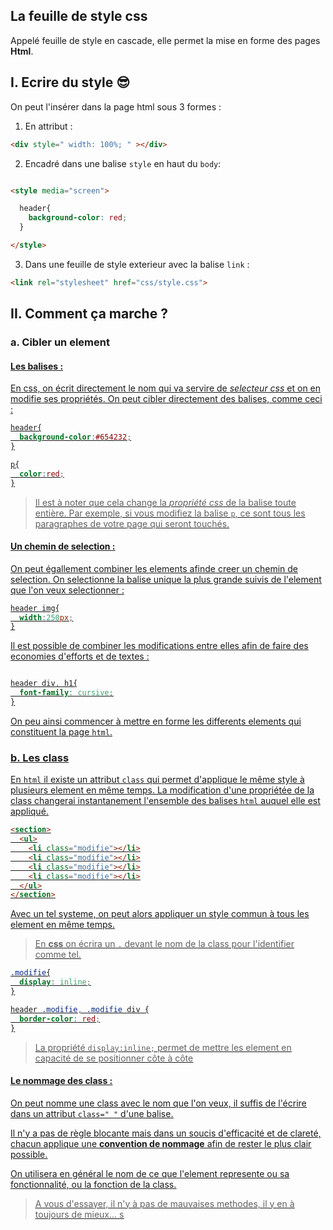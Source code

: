 La feuille de style css
---

Appelé feuille de style en cascade, elle permet la mise en forme des pages **Html**.

## I. Ecrire du style  :sunglasses:

On peut l'insérer dans la page html sous 3 formes :

1. En attribut :
```html
<div style=" width: 100%; " ></div>
```
2. Encadré dans une balise `style` en haut du `body`:

```html

<style media="screen">

  header{
    background-color: red;
  }

</style>

```

3. Dans une feuille de style exterieur avec la balise `link` :
```html
<link rel="stylesheet" href="css/style.css">
```

## II. Comment ça marche ?

### a. Cibler un element

#### <u>Les balises :

En css, on écrit directement le nom qui va servire de *selecteur css* et on en modifie ses propriétés. On peut cibler directement des balises, comme ceci :

```css
header{
  background-color:#654232;
}

p{
  color:red;
}
```

> Il est à noter que cela change la *propriété css* de la balise toute entière. Par exemple, si vous modifiez la balise `p`, ce sont tous les paragraphes de votre page qui seront touchés.

#### <u>Un chemin de selection :

On peut égallement combiner les elements afinde creer un chemin de selection. On selectionne la balise unique la plus grande suivis de l'element que l'on veux selectionner :

```css
header img{
  width:250px;
}

```

Il est possible de combiner les modifications entre elles afin de faire des economies d'efforts et de textes :

```css

header div, h1{
  font-family: cursive;
}

```
On peu ainsi commencer à mettre en forme les differents elements qui constituent la page `html`.

### b. Les class

En `html` il existe un attribut `class` qui permet d'applique le même style à plusieurs element en même temps. La modification d'une propriétée de la class changerai instantanement l'ensemble des balises `html` auquel elle est appliqué.

```html
<section>
  <ul>
    <li class="modifie"></li>
    <li class="modifie"></li>
    <li class="modifie"></li>
    <li class="modifie"></li>
  </ul>
</section>

```

Avec un tel systeme, on peut alors appliquer un style commun à tous les element en même temps.
>En **css** on écrira un `.` devant le nom de la class pour l'identifier comme tel.

```css
.modifie{
  display: inline;
}

header .modifie, .modifie div {
  border-color: red;
}

```
> La propriété `display:inline;` permet de mettre les element en capacité de se positionner côte à côte

#### <u>Le nommage des class :

On peut nomme une class avec le nom que l'on veux, il suffis de l'écrire dans un attribut `class=" "` d'une balise.

Il n'y a pas de règle blocante mais dans un soucis d'efficacité et de clareté, chacun applique une **convention de nommage** afin de rester le plus clair possible.

On utilisera en général le nom de ce que l'element represente ou sa fonctionnalité, ou la fonction de la class.

> A vous d'essayer, il n'y à pas de mauvaises methodes, il y en à toujours de mieux...
s
